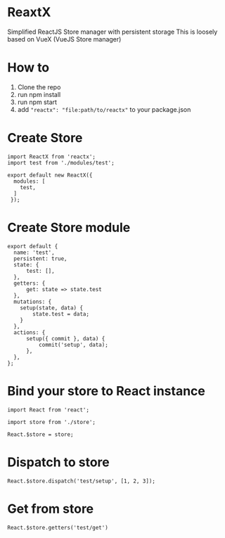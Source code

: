 # ReaxtX
Simplified ReactJS Store manager with persistent storage
This is loosely based on VueX (VueJS Store manager)

# How to
1. Clone the repo
2. run npm install
3. run npm start
4. add ```"reactx": "file:path/to/reactx"``` to your package.json

# Create Store
```
import ReactX from 'reactx';
import test from './modules/test';

export default new ReactX({ 
  modules: [
    test,
  ]
 });
``` 
# Create Store module
```
export default {
  name: 'test',
  persistent: true,
  state: {
      test: [],
  },
  getters: {
      get: state => state.test
  },
  mutations: {
    setup(state, data) {
        state.test = data;
    }
  },
  actions: {
      setup({ commit }, data) {
          commit('setup', data);
      },
  },
};
```
# Bind your store to React instance
```
import React from 'react';

import store from './store';

React.$store = store;
```

# Dispatch to store
```
React.$store.dispatch('test/setup', [1, 2, 3]);
```

# Get from store
```
React.$store.getters('test/get')
```

